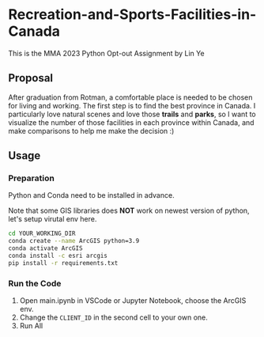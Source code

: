 # Recreation-and-Sports-Facilities-in-Canada
This is the MMA 2023 Python Opt-out Assignment by Lin Ye



## Proposal

After graduation from Rotman, a comfortable place is needed to be chosen for living and working. The first step is to find the best province in Canada. I particularly love natural scenes and love those **trails** and **parks**, so I want to visualize the number of those facilities in each province within Canada, and make comparisons to help me make the decision :) 



## Usage

### Preparation

Python and Conda need to be installed in advance.

Note that some GIS libraries does **NOT** work on newest version of python, let's setup virutal env here.

```bash
cd YOUR_WORKING_DIR
conda create --name ArcGIS python=3.9
conda activate ArcGIS
conda install -c esri arcgis
pip install -r requirements.txt
```



### Run the Code

1. Open main.ipynb in VSCode or Jupyter Notebook, choose the ArcGIS env.
2. Change the `CLIENT_ID` in the second cell to your own one.
3. Run All